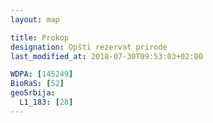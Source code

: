 ```yaml
---
layout: map

title: Prokop
designation: Opšti rezervat prirode
last_modified_at: 2018-07-30T09:53:03+02:00

WDPA: [145249]
BioRaS: [52]
geoSrbija:
  L1_183: [28]
---
```

